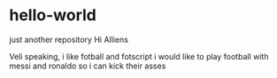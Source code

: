 # hello-world
just another repository
Hi Alliens

Veli speaking, i like fotball and fotscript
i would like to play football with messi and ronaldo so i can kick their asses
